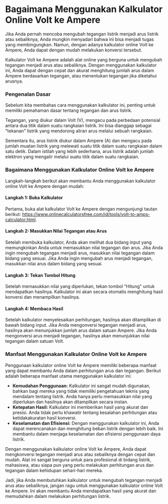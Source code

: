 Bagaimana Menggunakan Kalkulator Online Volt ke Ampere
======================================================

Jika Anda pernah mencoba mengubah tegangan listrik menjadi arus listrik atau sebaliknya, Anda mungkin menyadari bahwa ini bisa menjadi tugas yang membingungkan. Namun, dengan adanya kalkulator online Volt ke Ampere, Anda dapat dengan mudah melakukan konversi tersebut.

Kalkulator Volt ke Ampere adalah alat online yang berguna untuk mengubah tegangan menjadi arus atau sebaliknya. Dengan menggunakan kalkulator ini, Anda dapat dengan cepat dan akurat menghitung jumlah arus dalam Ampere berdasarkan tegangan, atau menentukan tegangan jika diketahui arusnya.

### Pengenalan Dasar

Sebelum kita membahas cara menggunakan kalkulator ini, penting untuk memiliki pemahaman dasar tentang tegangan dan arus listrik.

Tegangan, yang diukur dalam Volt (V), mengacu pada perbedaan potensial antara dua titik dalam suatu rangkaian listrik. Ini bisa dianggap sebagai "tekanan" listrik yang mendorong aliran arus melalui sebuah rangkaian.

Sementara itu, arus listrik diukur dalam Ampere (A) dan mengacu pada jumlah muatan listrik yang melewati suatu titik dalam suatu rangkaian dalam satu detik. Dalam istilah yang lebih sederhana, arus listrik adalah jumlah elektron yang mengalir melalui suatu titik dalam suatu rangkaian.

### Bagaimana Menggunakan Kalkulator Online Volt ke Ampere

Langkah-langkah berikut akan membantu Anda menggunakan kalkulator online Volt ke Ampere dengan mudah:

#### Langkah 1: Buka Kalkulator

Pertama, buka alat kalkulator Volt ke Ampere dengan mengunjungi tautan berikut: <https://www.onlinecalculatorsfree.com/id/tools/volt-to-amps-calculator.html>.

#### Langkah 2: Masukkan Nilai Tegangan atau Arus

Setelah membuka kalkulator, Anda akan melihat dua bidang input yang memungkinkan Anda untuk memasukkan nilai tegangan dan arus. Jika Anda ingin mengubah tegangan menjadi arus, masukkan nilai tegangan dalam bidang yang sesuai. Jika Anda ingin mengubah arus menjadi tegangan, masukkan nilai arus dalam bidang yang sesuai.

#### Langkah 3: Tekan Tombol Hitung

Setelah memasukkan nilai yang diperlukan, tekan tombol "Hitung" untuk mendapatkan hasilnya. Kalkulator ini akan secara otomatis menghitung hasil konversi dan menampilkan hasilnya.

#### Langkah 4: Membaca Hasil

Setelah kalkulator menyelesaikan perhitungan, hasilnya akan ditampilkan di bawah bidang input. Jika Anda mengonversi tegangan menjadi arus, hasilnya akan menunjukkan jumlah arus dalam satuan Ampere. Jika Anda mengonversi arus menjadi tegangan, hasilnya akan menunjukkan nilai tegangan dalam satuan Volt.

### Manfaat Menggunakan Kalkulator Online Volt ke Ampere

Penggunaan kalkulator online Volt ke Ampere memiliki beberapa manfaat yang dapat membantu Anda dalam perhitungan arus dan tegangan. Berikut adalah beberapa manfaat utama menggunakan kalkulator ini:

- **Kemudahan Penggunaan:** Kalkulator ini sangat mudah digunakan, bahkan bagi mereka yang tidak memiliki pengetahuan teknis yang mendalam tentang listrik. Anda hanya perlu memasukkan nilai yang diperlukan dan hasilnya akan ditampilkan secara instan.
- **Ketepatan Hasil:** Kalkulator ini memberikan hasil yang akurat dan presisi. Anda tidak perlu khawatir tentang kesalahan perhitungan atau ketidakakuratan hasil konversi.
- **Keselamatan dan Efisiensi:** Dengan menggunakan kalkulator ini, Anda dapat merencanakan dan menghitung beban listrik dengan lebih baik. Ini membantu dalam menjaga keselamatan dan efisiensi penggunaan daya listrik.

Dengan menggunakan kalkulator online Volt ke Ampere, Anda dapat mengkonversi tegangan menjadi arus atau sebaliknya dengan cepat dan mudah. Alat ini sangat berguna untuk para profesional di bidang listrik, mahasiswa, atau siapa pun yang perlu melakukan perhitungan arus dan tegangan dalam kehidupan sehari-hari mereka.

Jadi, jika Anda membutuhkan kalkulator untuk mengubah tegangan menjadi arus atau sebaliknya, jangan ragu untuk menggunakan kalkulator online Volt ke Ampere. Ini akan membantu Anda mendapatkan hasil yang akurat dan memudahkan dalam melakukan perhitungan listrik.